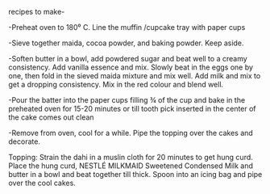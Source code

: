 recipes to make-

-Preheat oven to 180⁰ C. Line the muffin /cupcake tray with paper cups

-Sieve together maida, cocoa powder, and baking powder. Keep aside.

-Soften butter in a bowl, add powdered sugar and beat well to a creamy consistency. Add vanilla essence and mix. Slowly beat in the eggs one by one, then fold in the sieved maida mixture and mix well. Add milk and mix to get a dropping consistency. Mix in the red colour and blend well.

-Pour the batter into the paper cups filling ¾ of the cup and bake in the preheated oven for 15-20 minutes or till tooth pick inserted in the center of the cake comes out clean

-Remove from oven, cool for a while. Pipe the topping over the cakes and decorate.

Topping: Strain the dahi in a muslin cloth for 20 minutes to get hung curd. Place the hung curd, NESTLÉ MILKMAID Sweetened Condensed Milk and butter in a bowl and beat together till thick. Spoon into an icing bag and pipe over the cool cakes.